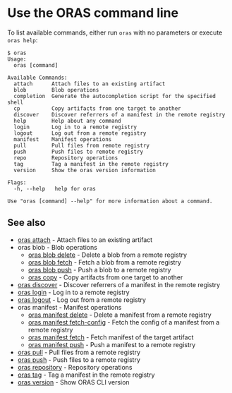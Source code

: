 # Use the ORAS command line

To list available commands, either run `oras` with no parameters or execute `oras help`:

```
$ oras
Usage:
  oras [command]

Available Commands:
  attach      Attach files to an existing artifact
  blob        Blob operations
  completion  Generate the autocompletion script for the specified shell
  cp          Copy artifacts from one target to another
  discover    Discover referrers of a manifest in the remote registry
  help        Help about any command
  login       Log in to a remote registry
  logout      Log out from a remote registry
  manifest    Manifest operations
  pull        Pull files from remote registry
  push        Push files to remote registry
  repo        Repository operations
  tag         Tag a manifest in the remote registry
  version     Show the oras version information

Flags:
  -h, --help   help for oras

Use "oras [command] --help" for more information about a command.
```

## See also

* [oras attach](oras_attach.md)	 - Attach files to an existing artifact
* oras blob - Blob operations
    * [oras blob delete](oras_blob_delete.md)	 - Delete a blob from a remote registry
    * [oras blob fetch](oras_blob_fetch.md)	 - Fetch a blob from a remote registry
    * [oras blob push](oras_blob_push.md)	 - Push a blob to a remote registry
    * [oras copy](oras_copy.md)	 - Copy artifacts from one target to another
* [oras discover](oras_discover.md)	 - Discover referrers of a manifest in the remote registry
* [oras login](oras_login.md)	 - Log in to a remote registry
* [oras logout](oras_logout.md)	 - Log out from a remote registry
* oras manifest - Manifest operations
    * [oras manifest delete](oras_manifest_delete.md)	 - Delete a manifest from a remote registry
    * [oras manifest fetch-config](oras_manifest_fetch-config.md)	 - Fetch the config of a manifest from a remote registry
    * [oras manifest fetch](oras_manifest_fetch.md)	 - Fetch manifest of the target artifact
    * [oras manifest push](oras_manifest_push.md)	 - Push a manifest to a remote registry
* [oras pull](oras_pull.md)	 - Pull files from a remote registry
* [oras push](oras_push.md)	 - Push files to a remote registry
* [oras repository](oras_repository.md)	 - Repository operations
* [oras tag](oras_tag.md)	 - Tag a manifest in the remote registry
* [oras version](oras_version.md)	 - Show ORAS CLI version

